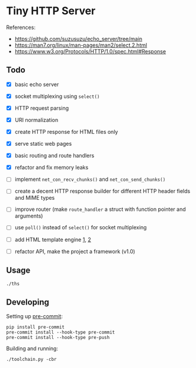 # Tiny HTTP Server

References:
- https://github.com/suzusuzu/echo_server/tree/main
- https://man7.org/linux/man-pages/man2/select.2.html
- https://www.w3.org/Protocols/HTTP/1.0/spec.html#Response


## Todo
- [x] basic echo server
- [x] socket multiplexing using `select()`
- [x] HTTP request parsing
- [x] URI normalization
- [x] create HTTP response for HTML files only
- [x] serve static web pages
- [x] basic routing and route handlers
- [x] refactor and fix memory leaks
- [ ] implement `net_con_recv_chunks()` and `net_con_send_chunks()`
- [ ] create a decent HTTP response builder for different HTTP header fields and MIME types
- [ ] improve router (make `route_handler` a struct with function pointer and arguments)
- [ ] use `poll()` instead of `select()` for socket multiplexing
- [ ] add HTML template engine [1](https://gitlab.com/jobol/mustach), [2](https://github.com/rzeldent/micro-moustache)
- [ ] refactor API, make the project a framework (v1.0)


## Usage
```
./ths
```


## Developing
Setting up [pre-commit](https://pre-commit.com/):
```
pip install pre-commit
pre-commit install --hook-type pre-commit
pre-commit install --hook-type pre-push
```

Building and running:
```
./toolchain.py -cbr
```
